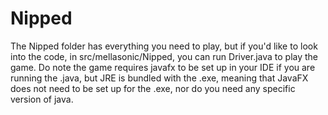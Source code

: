 # Nipped
The Nipped folder has everything you need to play, but if you'd like to look into the code, in src/mellasonic/Nipped, you can run Driver.java to play the game.
Do note the game requires javafx to be set up in your IDE if you are running the .java, but JRE is bundled with the .exe, meaning that JavaFX does not need to be set up for the .exe,
nor do you need any specific version of java.